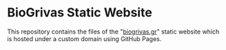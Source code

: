 # BioGrivas Static Website

This repository contains the files of the "[biogrivas.gr](biogrivas.gr)" static website which is hosted under a custom domain using GitHub Pages.
